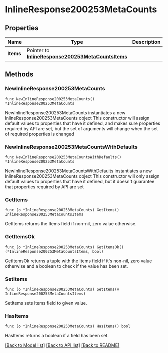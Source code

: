 # InlineResponse200253MetaCounts

## Properties

Name | Type | Description | Notes
------------ | ------------- | ------------- | -------------
**Items** | Pointer to [**InlineResponse200253MetaCountsItems**](InlineResponse200253MetaCountsItems.md) |  | [optional] 

## Methods

### NewInlineResponse200253MetaCounts

`func NewInlineResponse200253MetaCounts() *InlineResponse200253MetaCounts`

NewInlineResponse200253MetaCounts instantiates a new InlineResponse200253MetaCounts object
This constructor will assign default values to properties that have it defined,
and makes sure properties required by API are set, but the set of arguments
will change when the set of required properties is changed

### NewInlineResponse200253MetaCountsWithDefaults

`func NewInlineResponse200253MetaCountsWithDefaults() *InlineResponse200253MetaCounts`

NewInlineResponse200253MetaCountsWithDefaults instantiates a new InlineResponse200253MetaCounts object
This constructor will only assign default values to properties that have it defined,
but it doesn't guarantee that properties required by API are set

### GetItems

`func (o *InlineResponse200253MetaCounts) GetItems() InlineResponse200253MetaCountsItems`

GetItems returns the Items field if non-nil, zero value otherwise.

### GetItemsOk

`func (o *InlineResponse200253MetaCounts) GetItemsOk() (*InlineResponse200253MetaCountsItems, bool)`

GetItemsOk returns a tuple with the Items field if it's non-nil, zero value otherwise
and a boolean to check if the value has been set.

### SetItems

`func (o *InlineResponse200253MetaCounts) SetItems(v InlineResponse200253MetaCountsItems)`

SetItems sets Items field to given value.

### HasItems

`func (o *InlineResponse200253MetaCounts) HasItems() bool`

HasItems returns a boolean if a field has been set.


[[Back to Model list]](../README.md#documentation-for-models) [[Back to API list]](../README.md#documentation-for-api-endpoints) [[Back to README]](../README.md)


